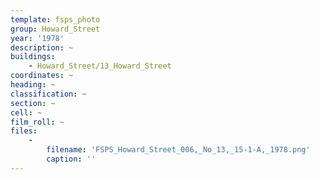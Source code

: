 ```yaml
---
template: fsps_photo
group: Howard_Street
year: '1978'
description: ~
buildings:
    - Howard_Street/13_Howard_Street
coordinates: ~
heading: ~
classification: ~
section: ~
cell: ~
film_roll: ~
files:
    -
        filename: 'FSPS_Howard_Street_006,_No_13,_15-1-A,_1978.png'
        caption: ''
---
```

